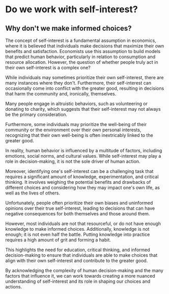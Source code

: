 # Do we work with self-interest?

## Why don't we make informed choices?

The concept of self-interest is a fundamental assumption in economics, where it is believed that individuals make decisions that maximize their own benefits and satisfaction. Economists use this assumption to build models that predict human behavior, particularly in relation to consumption and resource allocation. However, the question of whether people truly act in their own self-interest is a complex one?

While individuals may sometimes prioritize their own self-interest, there are many instances where they don't. Furthermore, their self-interest can occasionally come into conflict with the greater good, resulting in decisions that harm the community and, ironically, themselves.

Many people engage in altruistic behaviors, such as volunteering or donating to charity, which suggests that their self-interest may not always be the primary consideration.

Furthermore, some individuals may prioritize the well-being of their community or the environment over their own personal interests, recognizing that their own well-being is often inextricably linked to the greater good.

In reality, human behavior is influenced by a multitude of factors, including emotions, social norms, and cultural values. While self-interest may play a role in decision-making, it is not the sole driver of human action.

Moreover, identifying one's self-interest can be a challenging task that requires a significant amount of knowledge, experimentation, and critical thinking. It involves weighing the potential benefits and drawbacks of different choices and considering how they may impact one's own life, as well as the lives of others. 

Unfortunately, people often prioritize their own biases and uninformed opinions over their true self-interest, leading to decisions that can have negative consequences for both themselves and those around them. 

However, most individuals are not that resourceful, or do not have enough knowledge to make informed choices. Additionally, knowledge is not enough; it is not even half the battle. Putting knowledge into practice requires a high amount of grit and forming a habit.

This highlights the need for education, critical thinking, and informed decision-making to ensure that individuals are able to make choices that align with their own self-interest and contribute to the greater good.

By acknowledging the complexity of human decision-making and the many factors that influence it, we can work towards creating a more nuanced understanding of self-interest and its role in shaping our choices and actions.
